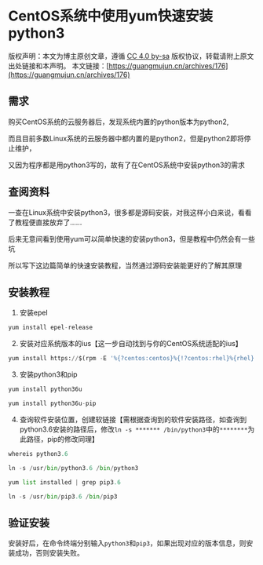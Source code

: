 # CentOS系统中使用yum快速安装python3

版权声明：本文为博主原创文章，遵循 [CC 4.0 by-sa](https://creativecommons.org/licenses/by-sa/4.0/) 版权协议，转载请附上原文出处链接和本声明。
本文链接：[https://guangmujun.cn/archives/176](https://guangmujun.cn/archives/176)



## 需求

购买CentOS系统的云服务器后，发现系统内置的python版本为python2,

而且目前多数Linux系统的云服务器中都内置的是python2，但是python2即将停止维护，

又因为程序都是用python3写的，故有了在CentOS系统中安装python3的需求

## 查阅资料

一查在Linux系统中安装python3，很多都是源码安装，对我这样小白来说，看看了教程便直接放弃了……

后来无意间看到使用yum可以简单快速的安装python3，但是教程中仍然会有一些坑

所以写下这边篇简单的快速安装教程，当然通过源码安装能更好的了解其原理

## 安装教程

1. 安装epel

 ```python
yum install epel-release
 ```

2. 安装对应系统版本的ius【这一步自动找到与你的CentOS系统适配的ius】

```python
yum install https://$(rpm -E '%{?centos:centos}%{!?centos:rhel}%{rhel}').iuscommunity.org/ius-release.rpm
```

3. 安装python3和pip

```python
yum install python36u

yum install python36u-pip
```

4. 查询软件安装位置，创建软链接【需根据查询到的软件安装路径，如查询到python3.6安装的路径后，修改``ln -s ******* /bin/python3``中的``********``为此路径，pip的修改同理】

```python
whereis python3.6	

ln -s /usr/bin/python3.6 /bin/python3

yum list installed | grep pip3.6	

ln -s /usr/bin/pip3.6 /bin/pip3
```

## 验证安装

安装好后，在命令终端分别输入``python3``和``pip3``，如果出现对应的版本信息，则安装成功，否则安装失败。

